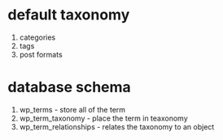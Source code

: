 # default taxonomy
1. categories
2. tags
3. post formats

# database schema
1. wp_terms - store all of the term
2. wp_term_taxonomy - place the term in teaxonomy
3. wp_term_relationships - relates the taxonomy to an object